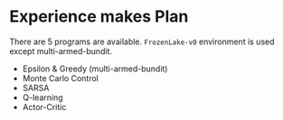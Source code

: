 # Experience makes Plan

There are 5 programs are available.
`FrozenLake-v0` environment is used except multi-armed-bundit.

* Epsilon & Greedy (multi-armed-bundit)
* Monte Carlo Control
* SARSA
* Q-learning
* Actor-Critic
